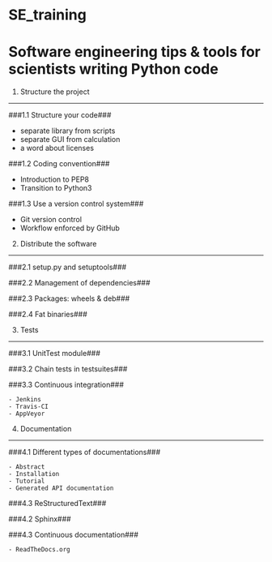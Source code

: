 # SE_training
Software engineering tips &amp; tools for scientists writing Python code
========================================================================


1. Structure the project
------------------------

###1.1 Structure your code###


   - separate library from scripts
   - separate GUI from calculation
   - a word about licenses

###1.2 Coding convention###


   - Introduction to PEP8
   - Transition to Python3

###1.3 Use a version control system###

   - Git version control 
   - Workflow enforced by GitHub

2. Distribute the software
--------------------------

###2.1 setup.py and setuptools###

###2.2 Management of dependencies###

###2.3 Packages: wheels & deb###

###2.4 Fat binaries###

3. Tests
--------

###3.1 UnitTest module###


###3.2 Chain tests in testsuites###


###3.3 Continuous integration###


    - Jenkins
    - Travis-CI
    - AppVeyor

4. Documentation
----------------

###4.1 Different types of documentations###

    - Abstract
    - Installation
    - Tutorial
    - Generated API documentation

###4.3 ReStructuredText###


###4.2 Sphinx###


###4.3 Continuous documentation###

    - ReadTheDocs.org 
